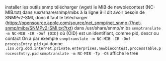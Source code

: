 installer les outils snmp
télécharger (wget) le MIB de newbiecontest (NC-MIB.txt) dans /usr/share/snmp/mibs
à la ligne 9 il dit avoir besoin de SNMPv2-SMI, donc il faut le télécharger (https://opensource.apple.com/source/net_snmp/net_snmp-7/net-snmp/mibs/SNMPv2-SMI.txt?txt) dans /usr/share/snmp/mibs
`snmptranslate -m NC-MIB -IR -Onf {OID}`
où {OID} est un identifiant, comme pid, descr ou contact
On a par exemple
`snmptranslate -m NC-MIB -IR -Onf processEntry.pid`
qui donne
`.iso.org.dod.internet.private.enterprises.newbiecontest.processTable.processEntry.pid`
`snmptranslate -m NC-MIB -Tp -OS`
affiche le tree

